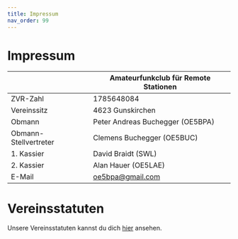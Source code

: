 ```yaml
---
title: Impressum
nav_order: 99
---
```


# Impressum

|                       | Amateurfunkclub für Remote Stationen  |
| --------------------- | ------------------------------------- |
| ZVR-Zahl              | 1785648084                            |
| Vereinssitz           | 4623 Gunskirchen                      |
| Obmann                | Peter Andreas Buchegger (OE5BPA)      |
| Obmann-Stellvertreter | Clemens Buchegger (OE5BUC)            |
| 1. Kassier            | David Braidt (SWL)                    |
| 2. Kassier            | Alan Hauer (OE5LAE)                   |
| E-Mail                | oe5bpa@gmail.com                      |

# Vereinsstatuten

Unsere Vereinsstatuten kannst du dich [hier](Vereinsstatuten.pdf) ansehen.
